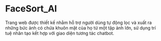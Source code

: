 # FaceSort_AI
Trang web được thiết kế nhằm hỗ trợ người dùng tự động lọc và xuất ra những bức ảnh có chứa khuôn mặt của họ từ một tập ảnh lớn, sử dụng trí tuệ nhân tạo kết hợp với giao diện tương tác chatbot.
